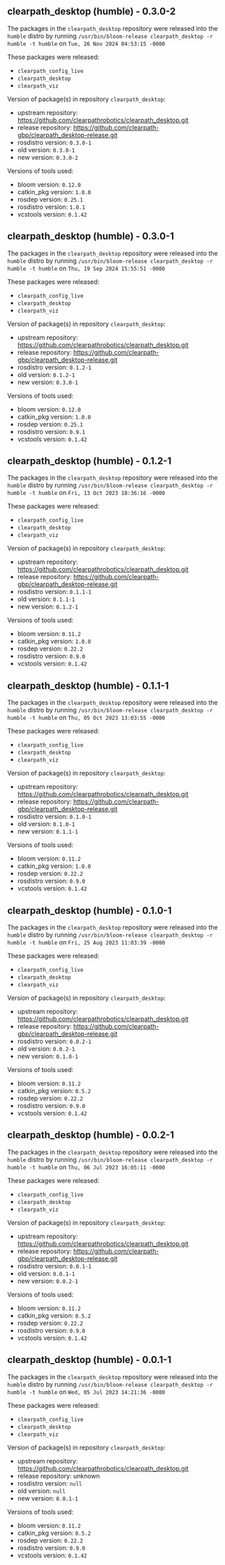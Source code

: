 ## clearpath_desktop (humble) - 0.3.0-2

The packages in the `clearpath_desktop` repository were released into the `humble` distro by running `/usr/bin/bloom-release clearpath_desktop -r humble -t humble` on `Tue, 26 Nov 2024 04:53:15 -0000`

These packages were released:
- `clearpath_config_live`
- `clearpath_desktop`
- `clearpath_viz`

Version of package(s) in repository `clearpath_desktop`:

- upstream repository: https://github.com/clearpathrobotics/clearpath_desktop.git
- release repository: https://github.com/clearpath-gbp/clearpath_desktop-release.git
- rosdistro version: `0.3.0-1`
- old version: `0.3.0-1`
- new version: `0.3.0-2`

Versions of tools used:

- bloom version: `0.12.0`
- catkin_pkg version: `1.0.0`
- rosdep version: `0.25.1`
- rosdistro version: `1.0.1`
- vcstools version: `0.1.42`


## clearpath_desktop (humble) - 0.3.0-1

The packages in the `clearpath_desktop` repository were released into the `humble` distro by running `/usr/bin/bloom-release clearpath_desktop -r humble -t humble` on `Thu, 19 Sep 2024 15:55:51 -0000`

These packages were released:
- `clearpath_config_live`
- `clearpath_desktop`
- `clearpath_viz`

Version of package(s) in repository `clearpath_desktop`:

- upstream repository: https://github.com/clearpathrobotics/clearpath_desktop.git
- release repository: https://github.com/clearpath-gbp/clearpath_desktop-release.git
- rosdistro version: `0.1.2-1`
- old version: `0.1.2-1`
- new version: `0.3.0-1`

Versions of tools used:

- bloom version: `0.12.0`
- catkin_pkg version: `1.0.0`
- rosdep version: `0.25.1`
- rosdistro version: `0.9.1`
- vcstools version: `0.1.42`


## clearpath_desktop (humble) - 0.1.2-1

The packages in the `clearpath_desktop` repository were released into the `humble` distro by running `/usr/bin/bloom-release clearpath_desktop -r humble -t humble` on `Fri, 13 Oct 2023 18:36:16 -0000`

These packages were released:
- `clearpath_config_live`
- `clearpath_desktop`
- `clearpath_viz`

Version of package(s) in repository `clearpath_desktop`:

- upstream repository: https://github.com/clearpathrobotics/clearpath_desktop.git
- release repository: https://github.com/clearpath-gbp/clearpath_desktop-release.git
- rosdistro version: `0.1.1-1`
- old version: `0.1.1-1`
- new version: `0.1.2-1`

Versions of tools used:

- bloom version: `0.11.2`
- catkin_pkg version: `1.0.0`
- rosdep version: `0.22.2`
- rosdistro version: `0.9.0`
- vcstools version: `0.1.42`


## clearpath_desktop (humble) - 0.1.1-1

The packages in the `clearpath_desktop` repository were released into the `humble` distro by running `/usr/bin/bloom-release clearpath_desktop -r humble -t humble` on `Thu, 05 Oct 2023 13:03:55 -0000`

These packages were released:
- `clearpath_config_live`
- `clearpath_desktop`
- `clearpath_viz`

Version of package(s) in repository `clearpath_desktop`:

- upstream repository: https://github.com/clearpathrobotics/clearpath_desktop.git
- release repository: https://github.com/clearpath-gbp/clearpath_desktop-release.git
- rosdistro version: `0.1.0-1`
- old version: `0.1.0-1`
- new version: `0.1.1-1`

Versions of tools used:

- bloom version: `0.11.2`
- catkin_pkg version: `1.0.0`
- rosdep version: `0.22.2`
- rosdistro version: `0.9.0`
- vcstools version: `0.1.42`


## clearpath_desktop (humble) - 0.1.0-1

The packages in the `clearpath_desktop` repository were released into the `humble` distro by running `/usr/bin/bloom-release clearpath_desktop -r humble -t humble` on `Fri, 25 Aug 2023 11:03:39 -0000`

These packages were released:
- `clearpath_config_live`
- `clearpath_desktop`
- `clearpath_viz`

Version of package(s) in repository `clearpath_desktop`:

- upstream repository: https://github.com/clearpathrobotics/clearpath_desktop.git
- release repository: https://github.com/clearpath-gbp/clearpath_desktop-release.git
- rosdistro version: `0.0.2-1`
- old version: `0.0.2-1`
- new version: `0.1.0-1`

Versions of tools used:

- bloom version: `0.11.2`
- catkin_pkg version: `0.5.2`
- rosdep version: `0.22.2`
- rosdistro version: `0.9.0`
- vcstools version: `0.1.42`


## clearpath_desktop (humble) - 0.0.2-1

The packages in the `clearpath_desktop` repository were released into the `humble` distro by running `/usr/bin/bloom-release clearpath_desktop -r humble -t humble` on `Thu, 06 Jul 2023 16:05:11 -0000`

These packages were released:
- `clearpath_config_live`
- `clearpath_desktop`
- `clearpath_viz`

Version of package(s) in repository `clearpath_desktop`:

- upstream repository: https://github.com/clearpathrobotics/clearpath_desktop.git
- release repository: https://github.com/clearpath-gbp/clearpath_desktop-release.git
- rosdistro version: `0.0.1-1`
- old version: `0.0.1-1`
- new version: `0.0.2-1`

Versions of tools used:

- bloom version: `0.11.2`
- catkin_pkg version: `0.5.2`
- rosdep version: `0.22.2`
- rosdistro version: `0.9.0`
- vcstools version: `0.1.42`


## clearpath_desktop (humble) - 0.0.1-1

The packages in the `clearpath_desktop` repository were released into the `humble` distro by running `/usr/bin/bloom-release clearpath_desktop -r humble -t humble` on `Wed, 05 Jul 2023 14:21:36 -0000`

These packages were released:
- `clearpath_config_live`
- `clearpath_desktop`
- `clearpath_viz`

Version of package(s) in repository `clearpath_desktop`:

- upstream repository: https://github.com/clearpathrobotics/clearpath_desktop.git
- release repository: unknown
- rosdistro version: `null`
- old version: `null`
- new version: `0.0.1-1`

Versions of tools used:

- bloom version: `0.11.2`
- catkin_pkg version: `0.5.2`
- rosdep version: `0.22.2`
- rosdistro version: `0.9.0`
- vcstools version: `0.1.42`


